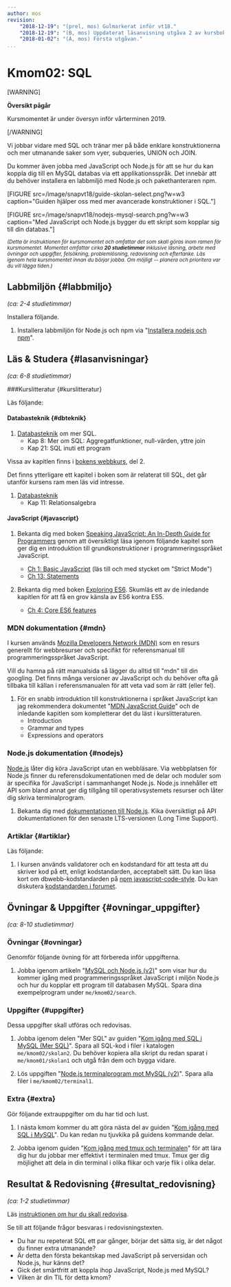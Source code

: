 ```yaml
---
author: mos
revision:
    "2018-12-19": "(prel, mos) Gulmarkerat inför vt18."
    "2018-12-19": "(B, mos) Uppdaterat läsanvisning utgåva 2 av kursbok."
    "2018-01-02": "(A, mos) Första utgåvan."
...
```

Kmom02: SQL
====================================

[WARNING]

**Översikt pågår**

Kursmomentet är under översyn inför vårterminen 2019.

[/WARNING]

Vi jobbar vidare med SQL och tränar mer på både enklare konstruktionerna och mer utmanande saker som vyer, subqueries, UNION och JOIN.

Du kommer även jobba med JavaScript och Node.js för att se hur du kan koppla dig till en MySQL databas via ett applikationsspråk. Det innebär att du behöver installera en labbmiljö med Node.js och pakethanteraren npm.

<!--more-->

[FIGURE src=/image/snapvt18/guide-skolan-select.png?w=w3 caption="Guiden hjälper oss med mer avancerade konstruktioner i SQL."]

[FIGURE src=/image/snapvt18/nodejs-mysql-search.png?w=w3 caption="Med JavaScript och Node.js bygger du ett skript som kopplar sig till din databas."]


<small><i>(Detta är instruktionen för kursmomentet och omfattar det som skall göras inom ramen för kursmomentet. Momentet omfattar cirka **20 studietimmar** inklusive läsning, arbete med övningar och uppgifter, felsökning, problemlösning, redovisning och eftertanke. Läs igenom hela kursmomentet innan du börjar jobba. Om möjligt -- planera och prioritera var du vill lägga tiden.)</i></small>



Labbmiljön  {#labbmiljo}
---------------------------------

*(ca: 2-4 studietimmar)*

Installera följande.

1. Installera labbmiljön för Node.js och npm via "[Installera nodejs och npm](labbmiljo/node-och-npm)".




Läs &amp; Studera  {#lasanvisningar}
---------------------------------

*(ca: 6-8 studietimmar)*


###Kurslitteratur  {#kurslitteratur}

Läs följande:



#### Databasteknik {#dbteknik}

1. [Databasteknik](kunskap/boken-databasteknik) om mer SQL.
    * Kap 8: Mer om SQL: Aggregatfunktioner, null-värden, yttre join
    * Kap 21: SQL inuti ett program

Vissa av kapitlen finns i [bokens webbkurs](http://www.databasteknik.se/webbkursen/), del 2.

Det finns ytterligare ett kapitel i boken som är relaterat till SQL, det går utanför kursens ram men läs vid intresse.

1. [Databasteknik](kunskap/boken-databasteknik)
    * Kap 11: Relationsalgebra



#### JavaScript {#javascript}

1. Bekanta dig med boken [Speaking JavaScript: An In-Depth Guide for Programmers](kunskap/boken-speaking-javascript) genom att översiktligt läsa igenom följande kapitel som ger dig en introduktion till grundkonstruktioner i programmeringsspråket JavaScript.
    * [Ch 1: Basic JavaScript](http://speakingjs.com/es5/ch01.html) (läs till och med stycket om "Strict Mode")
    * [Ch 13: Statements](http://speakingjs.com/es5/ch13.html)

1. Bekanta dig med boken [Exploring ES6](kunskap/boken-exploring-es6). Skumläs ett av de inledande kapitlen för att få en grov känsla av ES6 kontra ES5.
    * [Ch 4: Core ES6 features](http://exploringjs.com/es6/ch_core-features.html)



### MDN dokumentation {#mdn}

I kursen används [Mozilla Developers Network (MDN)](https://developer.mozilla.org/) som en resurs generellt för webbresurser och specifikt för referensmanual till programmeringsspråket JavaScript.

Vill du hamna på rätt manualsida så lägger du alltid till "mdn" till din googling. Det finns många versioner av JavaScript och du behöver ofta gå tillbaka till källan i referensmanualen för att veta vad som är rätt (eller fel).

1. För en snabb introduktion till konstruktionerna i språket JavaScript kan jag rekommendera dokumentet "[MDN JavaScript Guide](https://developer.mozilla.org/en-US/docs/Web/JavaScript/Guide)" och de inledande kapitlen som kompletterar det du läst i kurslitteraturen.
    * Introduction
    * Grammar and types
    * Expressions and operators



### Node.js dokumentation {#nodejs}

[Node.js](https://nodejs.org/) låter dig köra JavaScript utan en webbläsare. Via webbplatsen för Node.js finner du referensdokumentationen med de delar och moduler som är specifika för JavaScript i sammanhanget Node.js. Node.js innehåller ett API som bland annat ger dig tillgång till operativsystemets resurser och låter dig skriva terminalprogram.

1. Bekanta dig med [dokumentationen till Node.js](https://nodejs.org/en/docs/). Kika översiktligt på API dokumentationen för den senaste LTS-versionen (Long Time Support).



### Artiklar {#artiklar}

Läs följande:

1. I kursen används validatorer och en kodstandard för att testa att du skriver kod på ett, enligt kodstandarden, acceptabelt sätt. Du kan läsa kort om dbwebb-kodstandarden på [npm javascript-code-style](https://www.npmjs.com/package/javascript-style-guide). Du kan diskutera [kodstandarden i forumet](t/6327).



Övningar & Uppgifter  {#ovningar_uppgifter}
-------------------------------------------

*(ca: 8-10 studietimmar)*



### Övningar {#ovningar}

Genomför följande övning för att förbereda inför uppgifterna.

<!--
Någon övning som ger grunderna i Node.js och JavaScript på servern? Till någon som redan kan programmera. Kanske labbverktyget, kombinera labbarna i js1 och node, enkla till någon som kan programmera men inte kan js?

1. Gör laborationen "[Introduktion till nodejs (node1)](uppgift/introduktion-till-nodejs)" för att öva på grunderna i nodejs. Spara koden i `me/kmom03/node1`.
-->

1. Jobba igenom artikeln "[MySQL och Node.js (v2)](kunskap/mysql-och-nodejs-v2)" som visar hur du kommer igång med programmeringsspråket JavaScript i miljön Node.js och hur du kopplar ett program till databasen MySQL. Spara dina exempelprogram under `me/kmom02/search`.



### Uppgifter {#uppgifter}

Dessa uppgifter skall utföras och redovisas.

1. Jobba igenom delen "Mer SQL" av guiden "[Kom igång med SQL i MySQL (Mer SQL)](guide/kom-igang-med-sql-i-mysql/mer-sql)". Spara all SQL-kod i filer i katalogen `me/kmom02/skolan2`. Du behöver kopiera alla skript du redan sparat i `me/kmom01/skolan1` och utgå från dem och bygga vidare.

1. Lös uppgiften "[Node.js terminalprogram mot MySQL (v2)](uppgift/nodejs-terminalprogram-mot-mysql-v2)". Spara alla filer i `me/kmom02/terminal1`.

<!--
Enkel SQL laboration som visar att studenten kan göra joins/subquery.

1. Gör laborationen "[SQL lab, fortsättning med SQL (sql2)](uppgift/sql-lab-fortsattning-med-sql)" som låter dig fortsätta träna på SQL med SQLite. Spara koden i `me/kmom03/sql2`.
-->



### Extra {#extra}

Gör följande extrauppgifter om du har tid och lust.

1. I nästa kmom kommer du att göra nästa del av guiden "[Kom igång med SQL i MySQL](guide/kom-igang-med-sql-i-mysql)". Du kan redan nu tjuvkika på guidens kommande delar.

1. Jobba igenom guiden "[Kom igång med tmux och terminalen](kunskap/kom-igang-med-tmux-och-terminalen)" för att lära dig hur du jobbar mer effektivt i terminalen med tmux. Tmux ger dig möjlighet att dela in din terminal i olika flikar och varje flik i olika delar.



Resultat & Redovisning  {#resultat_redovisning}
-----------------------------------------------

*(ca: 1-2 studietimmar)*

Läs [instruktionen om hur du skall redovisa](./../redovisa).

Se till att följande frågor besvaras i redovisningstexten.

* Du har nu repeterat SQL ett par gånger, börjar det sätta sig, är det något du finner extra utmanande?
* Är detta den första bekantskap med JavaScript på serversidan och Node.js, hur känns det?
* Gick det smärtfritt att koppla ihop JavaScript, Node.js med MySQL?
* Vilken är din TIL för detta kmom?
